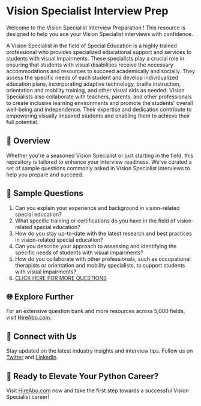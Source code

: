 # Vision Specialist Interview Prep

Welcome to the Vision Specialist Interview Preparation ! This resource is designed to help you ace your Vision Specialist interviews with confidence.

A Vision Specialist in the field of Special Education is a highly trained professional who provides specialized educational support and services to students with visual impairments. These specialists play a crucial role in ensuring that students with visual disabilities receive the necessary accommodations and resources to succeed academically and socially. They assess the specific needs of each student and develop individualized education plans, incorporating adaptive technology, braille instruction, orientation and mobility training, and other visual aids as needed. Vision Specialists also collaborate with teachers, parents, and other professionals to create inclusive learning environments and promote the students' overall well-being and independence. Their expertise and dedication contribute to empowering visually impaired students and enabling them to achieve their full potential.

## 🚀 Overview

Whether you're a seasoned Vision Specialist or just starting in the field, this repository is tailored to enhance your interview readiness. We've curated a set of sample questions commonly asked in Vision Specialist interviews to help you prepare and succeed.

## 📝 Sample Questions

1. Can you explain your experience and background in vision-related special education?
2. What specific training or certifications do you have in the field of vision-related special education?
3. How do you stay up-to-date with the latest research and best practices in vision-related special education?
4. Can you describe your approach to assessing and identifying the specific needs of students with visual impairments?
5. How do you collaborate with other professionals, such as occupational therapists or orientation and mobility specialists, to support students with visual impairments?
6. [CLICK HERE FOR MORE QUESTIONS](https://hireabo.com/job/4_3_32/Vision%20Specialist)

## 🌐 Explore Further

For an extensive question bank and more resources across 5,000 fields, visit [HireAbo.com](https://www.hireabo.com).

## 📱 Connect with Us

Stay updated on the latest industry insights and interview tips. Follow us on [Twitter](https://twitter.com/hireabo) and [LinkedIn](https://www.linkedin.com/in/hire-abo-3609972a8/).

## 🚀 Ready to Elevate Your Python Career?

Visit [HireAbo.com](https://www.hireabo.com) now and take the first step towards a successful Vision Specialist career!